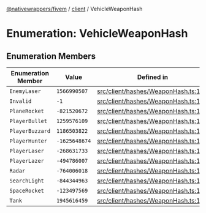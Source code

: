 [@nativewrappers/fivem](../../README.md) / [client](../README.md) / VehicleWeaponHash

# Enumeration: VehicleWeaponHash

## Enumeration Members

| Enumeration Member | Value | Defined in |
| ------ | ------ | ------ |
| `EnemyLaser` | `1566990507` | [src/client/hashes/WeaponHash.ts:135](https://github.com/nativewrappers/fivem/blob/9c9296849bd5d47a19ca095df40cd4686e165154/src/client/hashes/WeaponHash.ts#L135) |
| `Invalid` | `-1` | [src/client/hashes/WeaponHash.ts:126](https://github.com/nativewrappers/fivem/blob/9c9296849bd5d47a19ca095df40cd4686e165154/src/client/hashes/WeaponHash.ts#L126) |
| `PlaneRocket` | `-821520672` | [src/client/hashes/WeaponHash.ts:129](https://github.com/nativewrappers/fivem/blob/9c9296849bd5d47a19ca095df40cd4686e165154/src/client/hashes/WeaponHash.ts#L129) |
| `PlayerBullet` | `1259576109` | [src/client/hashes/WeaponHash.ts:131](https://github.com/nativewrappers/fivem/blob/9c9296849bd5d47a19ca095df40cd4686e165154/src/client/hashes/WeaponHash.ts#L131) |
| `PlayerBuzzard` | `1186503822` | [src/client/hashes/WeaponHash.ts:132](https://github.com/nativewrappers/fivem/blob/9c9296849bd5d47a19ca095df40cd4686e165154/src/client/hashes/WeaponHash.ts#L132) |
| `PlayerHunter` | `-1625648674` | [src/client/hashes/WeaponHash.ts:133](https://github.com/nativewrappers/fivem/blob/9c9296849bd5d47a19ca095df40cd4686e165154/src/client/hashes/WeaponHash.ts#L133) |
| `PlayerLaser` | `-268631733` | [src/client/hashes/WeaponHash.ts:130](https://github.com/nativewrappers/fivem/blob/9c9296849bd5d47a19ca095df40cd4686e165154/src/client/hashes/WeaponHash.ts#L130) |
| `PlayerLazer` | `-494786007` | [src/client/hashes/WeaponHash.ts:134](https://github.com/nativewrappers/fivem/blob/9c9296849bd5d47a19ca095df40cd4686e165154/src/client/hashes/WeaponHash.ts#L134) |
| `Radar` | `-764006018` | [src/client/hashes/WeaponHash.ts:137](https://github.com/nativewrappers/fivem/blob/9c9296849bd5d47a19ca095df40cd4686e165154/src/client/hashes/WeaponHash.ts#L137) |
| `SearchLight` | `-844344963` | [src/client/hashes/WeaponHash.ts:136](https://github.com/nativewrappers/fivem/blob/9c9296849bd5d47a19ca095df40cd4686e165154/src/client/hashes/WeaponHash.ts#L136) |
| `SpaceRocket` | `-123497569` | [src/client/hashes/WeaponHash.ts:128](https://github.com/nativewrappers/fivem/blob/9c9296849bd5d47a19ca095df40cd4686e165154/src/client/hashes/WeaponHash.ts#L128) |
| `Tank` | `1945616459` | [src/client/hashes/WeaponHash.ts:127](https://github.com/nativewrappers/fivem/blob/9c9296849bd5d47a19ca095df40cd4686e165154/src/client/hashes/WeaponHash.ts#L127) |
